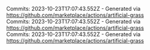 Commits: 2023-10-23T17:07:43.552Z - Generated via https://github.com/marketplace/actions/artificial-grass
<br>
Commits: 2023-10-23T17:07:43.552Z - Generated via https://github.com/marketplace/actions/artificial-grass
<br>
Commits: 2023-10-23T17:07:43.552Z - Generated via https://github.com/marketplace/actions/artificial-grass
<br>
